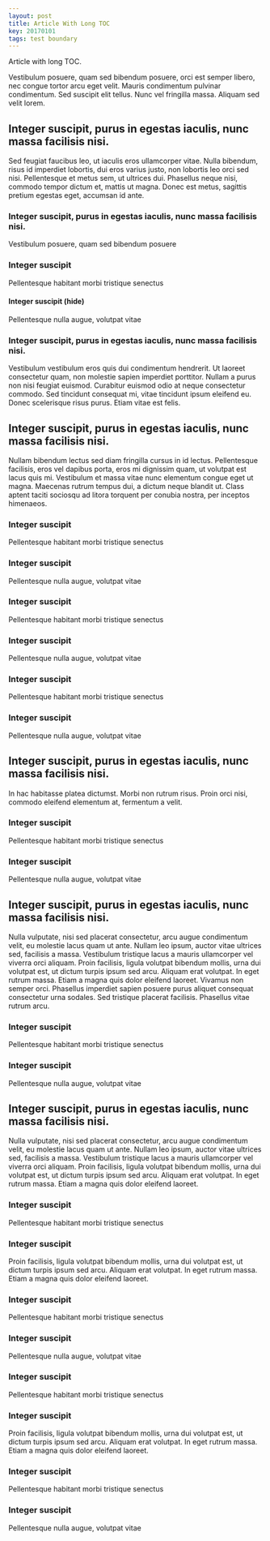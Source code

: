 ```yaml
---
layout: post
title: Article With Long TOC
key: 20170101
tags: test boundary
---
```


Article with long TOC.

<!--more-->

Vestibulum posuere, quam sed bibendum posuere, orci est semper libero, nec congue tortor arcu eget velit. Mauris condimentum pulvinar condimentum. Sed suscipit elit tellus. Nunc vel fringilla massa. Aliquam sed velit lorem.

## Integer suscipit, purus in egestas iaculis, nunc massa facilisis nisi.

Sed feugiat faucibus leo, ut iaculis eros ullamcorper vitae. Nulla bibendum, risus id imperdiet lobortis, dui eros varius justo, non lobortis leo orci sed nisi. Pellentesque et metus sem, ut ultrices dui. Phasellus neque nisi, commodo tempor dictum et, mattis ut magna. Donec est metus, sagittis pretium egestas eget, accumsan id ante.


### Integer suscipit, purus in egestas iaculis, nunc massa facilisis nisi.

Vestibulum posuere, quam sed bibendum posuere

### Integer suscipit

Pellentesque habitant morbi tristique senectus

#### Integer suscipit (hide)

Pellentesque nulla augue, volutpat vitae

<!--more-->

### Integer suscipit, purus in egestas iaculis, nunc massa facilisis nisi.

Vestibulum vestibulum eros quis dui condimentum hendrerit. Ut laoreet consectetur quam, non molestie sapien imperdiet porttitor. Nullam a purus non nisi feugiat euismod. Curabitur euismod odio at neque consectetur commodo. Sed tincidunt consequat mi, vitae tincidunt ipsum eleifend eu. Donec scelerisque risus purus. Etiam vitae est felis.

## Integer suscipit, purus in egestas iaculis, nunc massa facilisis nisi.

Nullam bibendum lectus sed diam fringilla cursus in id lectus. Pellentesque facilisis, eros vel dapibus porta, eros mi dignissim quam, ut volutpat est lacus quis mi. Vestibulum et massa vitae nunc elementum congue eget ut magna. Maecenas rutrum tempus dui, a dictum neque blandit ut. Class aptent taciti sociosqu ad litora torquent per conubia nostra, per inceptos himenaeos.

### Integer suscipit

Pellentesque habitant morbi tristique senectus

### Integer suscipit

Pellentesque nulla augue, volutpat vitae

### Integer suscipit

Pellentesque habitant morbi tristique senectus

### Integer suscipit

Pellentesque nulla augue, volutpat vitae

### Integer suscipit

Pellentesque habitant morbi tristique senectus

### Integer suscipit

Pellentesque nulla augue, volutpat vitae

## Integer suscipit, purus in egestas iaculis, nunc massa facilisis nisi.

In hac habitasse platea dictumst. Morbi non rutrum risus. Proin orci nisi, commodo eleifend elementum at, fermentum a velit.

### Integer suscipit

Pellentesque habitant morbi tristique senectus

### Integer suscipit

Pellentesque nulla augue, volutpat vitae

## Integer suscipit, purus in egestas iaculis, nunc massa facilisis nisi.

Nulla vulputate, nisi sed placerat consectetur, arcu augue condimentum velit, eu molestie lacus quam ut ante. Nullam leo ipsum, auctor vitae ultrices sed, facilisis a massa. Vestibulum tristique lacus a mauris ullamcorper vel viverra orci aliquam. Proin facilisis, ligula volutpat bibendum mollis, urna dui volutpat est, ut dictum turpis ipsum sed arcu. Aliquam erat volutpat. In eget rutrum massa. Etiam a magna quis dolor eleifend laoreet. Vivamus non semper orci. Phasellus imperdiet sapien posuere purus aliquet consequat consectetur urna sodales. Sed tristique placerat facilisis. Phasellus vitae rutrum arcu.

### Integer suscipit

Pellentesque habitant morbi tristique senectus

### Integer suscipit

Pellentesque nulla augue, volutpat vitae

## Integer suscipit, purus in egestas iaculis, nunc massa facilisis nisi.

Nulla vulputate, nisi sed placerat consectetur, arcu augue condimentum velit, eu molestie lacus quam ut ante. Nullam leo ipsum, auctor vitae ultrices sed, facilisis a massa. Vestibulum tristique lacus a mauris ullamcorper vel viverra orci aliquam. Proin facilisis, ligula volutpat bibendum mollis, urna dui volutpat est, ut dictum turpis ipsum sed arcu. Aliquam erat volutpat. In eget rutrum massa. Etiam a magna quis dolor eleifend laoreet.

### Integer suscipit

Pellentesque habitant morbi tristique senectus

### Integer suscipit

Proin facilisis, ligula volutpat bibendum mollis, urna dui volutpat est, ut dictum turpis ipsum sed arcu. Aliquam erat volutpat. In eget rutrum massa. Etiam a magna quis dolor eleifend laoreet.

### Integer suscipit

Pellentesque habitant morbi tristique senectus

### Integer suscipit

Pellentesque nulla augue, volutpat vitae

### Integer suscipit

Pellentesque habitant morbi tristique senectus

### Integer suscipit

Proin facilisis, ligula volutpat bibendum mollis, urna dui volutpat est, ut dictum turpis ipsum sed arcu. Aliquam erat volutpat. In eget rutrum massa. Etiam a magna quis dolor eleifend laoreet.

### Integer suscipit

Pellentesque habitant morbi tristique senectus

### Integer suscipit

Pellentesque nulla augue, volutpat vitae